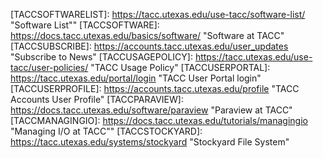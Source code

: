 [CREATETICKET]: https://tacc.utexas.edu/about/help/ "Create Support Ticket"
[DOWNLOADCYBERDUCK]: https://cyberduck.io/download/ "Download Cyberduck"
[HELPDESK]: https://tacc.utexas.edu/about/help/ "Help Desk"
[SUBMITTICKET]: https://tacc.utexas.edu/about/help/ "Submit Support Ticket"
[TACCACCESSCONTROLLISTS]: https://docs.tacc.utexas.edu/tutorials/acls "Access Control Lists"
[TACCACCOUNTS]: https://accounts.tacc.utexas.edu "TACC Accounts Portal"
[TACCACLS]: https://docs.tacc.utexas.edu/tutorials/acls "Manage Permissions with Access Control Lists"
[TACCALLOCATIONS]: https://tacc.utexas.edu/use-tacc/allocations/ "TACC Allocations"
[TACCANALYSISPORTAL]: http://tap.tacc.utexas.edu "TACC Analysis Portal"
[TACCBASHQUICKSTART]: https://docs.tacc.utexas.edu/tutorials/bashstartup "Bash Quick Start Guide"
[TACCDASHBOARD]: https://tacc.utexas.edu/portal/dashboard "TACC Dashboard"
[TACCDOCS]: https://docs.tacc.utexas.edu "TACC Documentation Portal"
[TACCGOODCONDUCT]: https://docs.tacc.utexas.edu/basics/conduct/ "TACC Good Conduct Guide"
[TACCIDEV]: https://docs.tacc.utexas.edu/software/idev "idev at TACC"
[TACCLMOD]: https://lmod.readthedocs.io/en/latest/ "Lmod"
[TACCLOGINSUPPORT]: https://accounts.tacc.utexas.edu/login_support "TACC Accounts Login Support Tool"
[TACCMANAGINGACCOUNT]: https://docs.tacc.utexas.edu/basics/accounts "Managing your TACC Account"
[TACCMANAGINGPERMISSIONS]: https://docs.tacc.utexas.edu/tutorials/permissions "Unix Group Permissions and Environment"
[TACCMFA]: https://docs.tacc.utexas.edu/basics/mfa "Multi-Factor Authentication at TACC"
[TACCPORTALLOGIN]: https://tacc.utexas.edu/portal/login "TACC Portal login"
[TACCPROJECTS]: https://tacc.utexas.edu/portal/projects "Projects & Allocations"
[TACCPYLAUNCHER]: https://docs.tacc.utexas.edu/software/pylauncher "PyLauncher at TACC"
[TACCREMOTEDESKTOPACCESS]: https://docs.tacc.utexas.edu/tutorials/remotedesktopaccess "TACC Remote Desktop Access"
[TACCSHARINGPROJECTFILES]: https://docs.tacc.utexas.edu/tutorials/sharingprojectfiles "Sharing Project Files"
[TACCSOFTWARELIST]: https://tacc.utexas.edu/use-tacc/software-list/ "Software List""
[TACCSOFTWARE]: https://docs.tacc.utexas.edu/basics/software/ "Software at TACC"
[TACCSUBSCRIBE]: https://accounts.tacc.utexas.edu/user_updates "Subscribe to News"
[TACCUSAGEPOLICY]: https://tacc.utexas.edu/use-tacc/user-policies/ "TACC Usage Policy"
[TACCUSERPORTAL]: https://tacc.utexas.edu/portal/login "TACC User Portal login"
[TACCUSERPROFILE]: https://accounts.tacc.utexas.edu/profile "TACC Accounts User Profile"
[TACCPARAVIEW]: https://docs.tacc.utexas.edu/software/paraview "Paraview at TACC"
[TACCMANAGINGIO]: https://docs.tacc.utexas.edu/tutorials/managingio "Managing I/O at TACC""
[TACCSTOCKYARD]: https://tacc.utexas.edu/systems/stockyard  "Stockyard File System"

[TACCSTAMPEDE3UG]: https://docs.tacc.utexas.edu/hpc/stampede3/ "TACC Stampede3 User Guide"
[TACCLONESTAR6UG]: https://docs.tacc.utexas.edu/hpc/lonestar6/ "TACC Lonestar6 User Guide"
[TACCFRONTERAUG]: https://docs.tacc.utexas.edu/hpc/frontera/ "TACC Frontera User Guide"
[TACCVISTAUG]: https://docs.tacc.utexas.edu/hpc/vista/ "TACC Vista User Guide"
[TACCRANCHUG]: https://docs.tacc.utexas.edu/hpc/ranch/ "TACC Ranch User Guide"
[TACCCORRALUG]: https://docs.tacc.utexas.edu/hpc/corral/ "TACC Corral User Guide"

